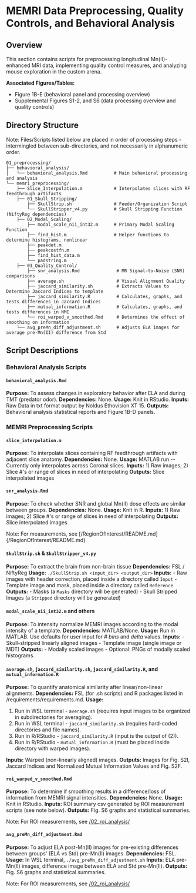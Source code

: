 # MEMRI Data Preprocessing, Quality Controls, and Behavioral Analysis

## Overview
This section contains scripts for preprocessing longitudinal Mn(II)-enhanced MRI data, implementing quality control measures, and analyzing mouse exploration in the custom arena. 

**Associated Figures/Tables:**
- Figure 1B-E (behavioral panel and processing overview)
- Supplemental Figures S1-2, and S6 (data processing overview and quality controls)

## Directory Structure

Note: Files/Scripts listed below are placed in order of processing steps - intermingled between sub-directories, and not necessarily in alphanumeric order.

```
01_preprocessing/
├── behavioral_analysis/
│   └── behavioral_analysis.Rmd          # Main behavioral processing and analysis
└── memri_preprocessing/
    ├── Slice_Interpolation.m            # Interpolates slices with RF feedthrough artifacts
    ├── 01_Skull_Stripping/
        ├── SkullStrip.sh                # Feeder/Organization Script
        └── SkullStripper_v4.py          # Skull Stripping Function (NiftyReg dependencies)
    ├── 02_Modal_Scaling/
        ├── modal_scale_nii_int32.m      # Primary Modal Scaling Function
        ├── find_hist.m                  # Helper functions to determine histograms, nonlinear 
        ├── peakdet.m
        ├── peakcostfn.m
        ├── find_hist_data.m
        └── padstring.m
    ├── 03_Quality_Control/
        ├── snr_analysis.Rmd              # MR Signal-to-Noise (SNR) comparisons
        ├── average.sh                    # Visual Alignment Quality
        ├── jaccard_similarity.sh         # Extracts Values to Determine Jaccard Indices to template
        ├── jaccard_similarity.R          # Calculates, graphs, and tests differences in Jaccard Indices
        ├── mutual_information.R          # Calculates, graphs, and tests differences in NMI
        └── roi_warped_v_smoothed.Rmd     # Determines the effect of smoothing on information
    └── avg_preMn_diff_adjustment.sh      # Adjusts ELA images for average pre-Mn(II) difference from Std
```

## Script Descriptions

### Behavioral Analysis Scripts

#### `behavioral_analysis.Rmd`
**Purpose:** To assess changes in exploratory behavior after ELA and during TMT (predator odor). 
**Dependencies:** None.
**Usage:** Knit in RStudio.
**Inputs:** Raw Data in txt format output by Noldus Ethovision XT 15.
**Outputs:** Behavioral analysis statistical reports and Figure 1B-D panels.

### MEMRI Preprocessing Scripts

#### `slice_interpolation.m`
**Purpose:** To interpolate slices containing RF feedthrough artifacts with adjacent slice anatomy. 
**Dependencies:** None.
**Usage:** MATLAB run -- Currently only interpolates across Coronal slices.
**Inputs:** 1) Raw images; 2) Slice #'s or range of slices in need of interpolating
**Outputs:** Slice interpolated images

#### `snr_analysis.Rmd`
**Purpose:** To check whether SNR and global Mn(II) dose effects are similar between groups. 
**Dependencies:** None.
**Usage:** Knit in R.
**Inputs:** 1) Raw images; 2) Slice #'s or range of slices in need of interpolating
**Outputs:** Slice interpolated images

Note: For measurements, see [/RegionOfInterest/README.md]{/RegionOfInterest/README.md}

#### `SkullStrip.sh` & `SkullStripper_v4.py`
**Purpose:** To extract the brain from non-brain tissue 
**Dependencies:** FSL / NiftyReg
**Usage:** `./SkullStrip.sh <input_dir> <output_dir>`
**Inputs:** 
    - Raw images with header correction, placed inside a directory called `Input`
    - Template image and mask, placed inside a directory called `Reference` 
**Outputs:** 
    - Masks (a `Masks` directory will be generated)
    - Skull Stripped Images (a `Stripped` directory will be generated)

#### `modal_scale_nii_int32.m` and others
**Purpose:** To intensity normalize MEMRI images according to the modal intensity of a template.
**Dependencies:** MATLAB/None.
**Usage:** Run in MATLAB. Use defaults for user input for _# bins_ and _delta_ values. 
**Inputs:** 
    - Skull-stripped linearly aligned images
    - Template image (single image or MDT) 
**Outputs:** 
    - Modally scaled images
    - Optional: PNGs of modally scaled histograms.

#### `average.sh`, `jaccard_similarity.sh`, `jaccard_similarity.R`, and `mutual_information.R`
**Purpose:** To quantify anatomical similarity after linear/non-linear alignments. 
**Dependencies:** FSL (for .sh scripts) and R packages listed in /requirements/requirements.md.
**Usage:** 
1) Run in WSL terminal - `average.sh` (requires input images to be organized in subdirectories for averaging).
2) Run in WSL terminal - `jaccard_similarity.sh` (requires hard-coded directories and file names).
3) Run in R/RStudio - `jaccard_similarity.R` (input is the output of (2)).
4) Run in R/RStudio - `mutual_information.R` (must be placed inside directory with warped images).

**Inputs:** Warped (non-linearly aligned) images.
**Outputs:** Images for Fig. S2I, Jaccard Indices and Normalized Mutual Information Values and Fig. S2F.

#### `roi_warped_v_smoothed.Rmd`
**Purpose:** To determine if smoothing results in a difference/loss of information from MEMRI signal intensities. 
**Dependencies:** None.
**Usage:** Knit in RStudio. 
**Inputs:** ROI summary csv generated by ROI measurement scripts (see note below).
**Outputs:** Fig. S6 graphs and statistical summaries.

Note: For ROI measurements, see [/02_roi_analysis/](#/../02_roi_analysis/README.md)

#### `avg_preMn_diff_adjustment.Rmd`
**Purpose:** To adjust ELA post-Mn(II) images for pre-existing differences between groups' (ELA vs Std) pre-Mn(II) images. 
**Dependencies:** FSL.
**Usage:** In WSL terminal, `./avg_preMn_diff_adjustment.sh`
**Inputs:** ELA pre-Mn(II) images, difference image between ELA and Std pre-Mn(II).
**Outputs:** Fig. S6 graphs and statistical summaries.

Note: For ROI measurements, see [/02_roi_analysis/](#/../02_roi_analysis/README.md)
